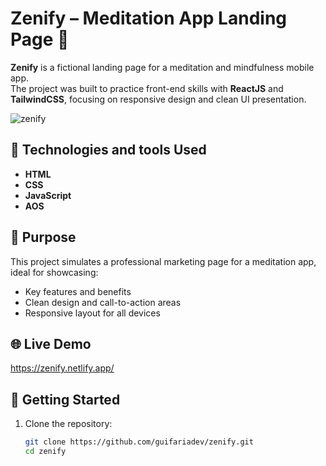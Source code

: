 # Zenify – Meditation App Landing Page 🌿

**Zenify** is a fictional landing page for a meditation and mindfulness mobile app.  
The project was built to practice front-end skills with **ReactJS** and **TailwindCSS**, focusing on responsive design and clean UI presentation.

![zenify](https://github.com/user-attachments/assets/fb5ed70f-beda-4bbd-929d-de61ce95f922)

## 🚀 Technologies and tools Used

- **HTML**
- **CSS**
- **JavaScript**
- **AOS**

## 🎯 Purpose

This project simulates a professional marketing page for a meditation app, ideal for showcasing:
- Key features and benefits
- Clean design and call-to-action areas
- Responsive layout for all devices

## 🌐 Live Demo

https://zenify.netlify.app/

## 📁 Getting Started

1. Clone the repository:
   ```bash
   git clone https://github.com/guifariadev/zenify.git
   cd zenify
